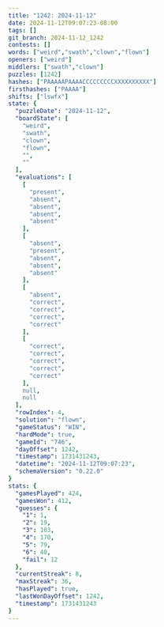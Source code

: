 ```yaml
---
title: "1242: 2024-11-12"
date: 2024-11-12T09:07:23-08:00
tags: []
git_branch: 2024-11-12_1242
contests: []
words: ["weird","swath","clown","flown"]
openers: ["weird"]
middlers: ["swath","clown"]
puzzles: [1242]
hashes: ["PAAAAAPAAAACCCCCCCCCXXXXXXXXXX"]
firsthashes: ["PAAAA"]
shifts: ["lswfx"]
state: {
  "puzzleDate": "2024-11-12",
  "boardState": [
    "weird",
    "swath",
    "clown",
    "flown",
    "",
    ""
  ],
  "evaluations": [
    [
      "present",
      "absent",
      "absent",
      "absent",
      "absent"
    ],
    [
      "absent",
      "present",
      "absent",
      "absent",
      "absent"
    ],
    [
      "absent",
      "correct",
      "correct",
      "correct",
      "correct"
    ],
    [
      "correct",
      "correct",
      "correct",
      "correct",
      "correct"
    ],
    null,
    null
  ],
  "rowIndex": 4,
  "solution": "flown",
  "gameStatus": "WIN",
  "hardMode": true,
  "gameId": "746",
  "dayOffset": 1242,
  "timestamp": 1731431243,
  "datetime": "2024-11-12T09:07:23",
  "schemaVersion": "0.22.0"
}
stats: {
  "gamesPlayed": 424,
  "gamesWon": 412,
  "guesses": {
    "1": 1,
    "2": 19,
    "3": 103,
    "4": 170,
    "5": 79,
    "6": 40,
    "fail": 12
  },
  "currentStreak": 8,
  "maxStreak": 36,
  "hasPlayed": true,
  "lastWonDayOffset": 1242,
  "timestamp": 1731431243
}
---
```

<!-- more -->
